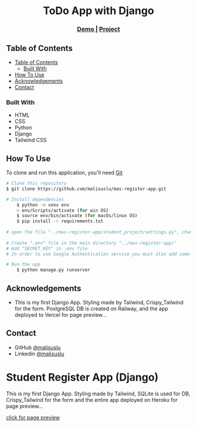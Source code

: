 <!-- Please update value in the {}  -->

<h1 align="center">ToDo App with Django</h1>


<div align="center">
  <h3>
    <a href="https://mas-register-app.vercel.app/">
      Demo
    </a>
     | 
    <a href="https://github.com/malisuslu/mas-register-app/">
      Project
    </a>
 
  </h3>
</div>

<!-- TABLE OF CONTENTS -->

## Table of Contents

- [Table of Contents](#table-of-contents)
  - [Built With](#built-with)
- [How To Use](#how-to-use)
- [Acknowledgements](#acknowledgements)
- [Contact](#contact)

<!-- OVERVIEW -->

<!-- ## Overview

![screenshot](todo.PNG) -->

### Built With

<!-- This section should list any major frameworks that you built your project using. Here are a few examples.-->

- HTML
- CSS
- Python
- Django
- Tailwind CSS

## How To Use

<!-- This is an example, please update according to your application -->

To clone and run this application, you'll need [Git](https://git-scm.com) 
```bash
# Clone this repository
$ git clone https://github.com/malisuslu/mas-register-app.git

# Install dependencies
    $ python -m venv env
    > env/Scripts/activate (for win OS)
    $ source env/bin/activate (for macOs/linux OS)
    $ pip install -r requirements.txt
    
# open the file "../mas-register-app/student_project/settings.py", change the "SITE_ID" value from "2" to "1"(if exists) and change the DEBUG value from "False" to "True" and save the file.
    
# Create ".env" file in the main directory "../mas-register-app/"
# Add "SECRET_KEY" in .env file
# In order to use Google Authentication service you must also add some valid "GOOGLE_CLIENT_ID" and "GOOGLE_CLIENT_SECRET"(if needed)

# Run the app
    $ python manage.py runserver
```

## Acknowledgements
- This is my first Django App. Styling made by Tailwind, Crispy_Tailwind for the form. PostgreSQL DB is created on Railway, and the app deployed to Vercel for page preview... 

## Contact

- GitHub [@malisuslu](https://github.com/malisuslu)
- Linkedin [@malisuslu](https://www.linkedin.com/in/malisuslu/)














# Student Register App (Django)

This is my first Django App. Styling made by Tailwind, SQLite is used for DB, Crispy_Tailwind for the form and the entire app deployed on Heroku for page preview...

[click for page preview](https://mas-register-app.herokuapp.com/)